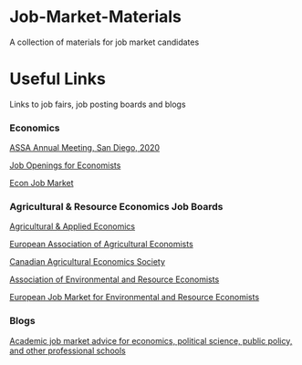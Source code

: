 # Job-Market-Materials
A collection of materials for job market candidates

# Useful Links

Links to job fairs, job posting boards and blogs

### Economics

[ASSA Annual Meeting, San Diego, 2020](https://www.aeaweb.org/conference/)

[Job Openings for Economists](https://www.aeaweb.org/joe/listings)

[Econ Job Market](https://econjobmarket.org/positions)

### Agricultural & Resource Economics Job Boards

[Agricultural & Applied Economics](https://aaea.execinc.com/edibo/JobBoard)

[European Association of Agricultural Economists](http://www.eaae.org/JobBoard.aspx)

[Canadian Agricultural Economics Society](https://caes-scae.ca/view-openings/)

[Association of Environmental and Resource Economists](https://www.aere.org/post-jobs-fellowships)

[European Job Market for Environmental and Resource Economists](https://www.linkedin.com/company/european-association-of-environmental-and-resource-economists/)

### Blogs
[Academic job market advice for economics, political science, public policy, and other professional schools](https://chrisblattman.com/job-market/)

